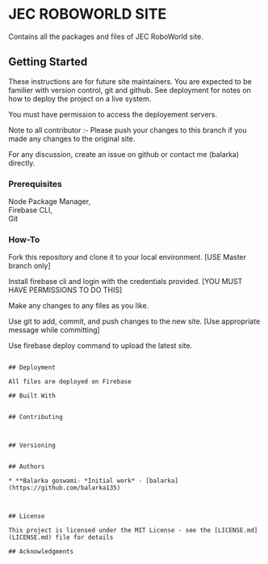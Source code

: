 # JEC ROBOWORLD SITE

Contains all the packages and files of JEC RoboWorld site. 

## Getting Started

These instructions are for future site maintainers. You are expected to be familier with version control, git and github. See deployment for notes on how to deploy the project on a live system.

You must have permission to access the deployement servers.

Note to all contributor :- Please push your changes to this branch if you made any changes to the original site. 

For any discussion, create an issue on github or contact me (balarka) directly.

### Prerequisites

Node Package Manager,\
Firebase CLI,\
Git



### How-To

Fork this repository and clone it to your local environment. [USE Master branch only] 


Install firebase cli and login with the credentials provided. [YOU MUST HAVE PERMISSIONS TO DO THIS] 


Make any changes to any files as you like. 


Use git to add, commit, and push changes to the new site. [Use appropriate message while committing] 


Use firebase deploy command to upload the latest site.


```

## Deployment

All files are deployed on Firebase

## Built With


## Contributing



## Versioning


## Authors

* **Balarka goswami- *Initial work* - [balarka](https://github.com/balarka135)



## License

This project is licensed under the MIT License - see the [LICENSE.md](LICENSE.md) file for details

## Acknowledgments

 

